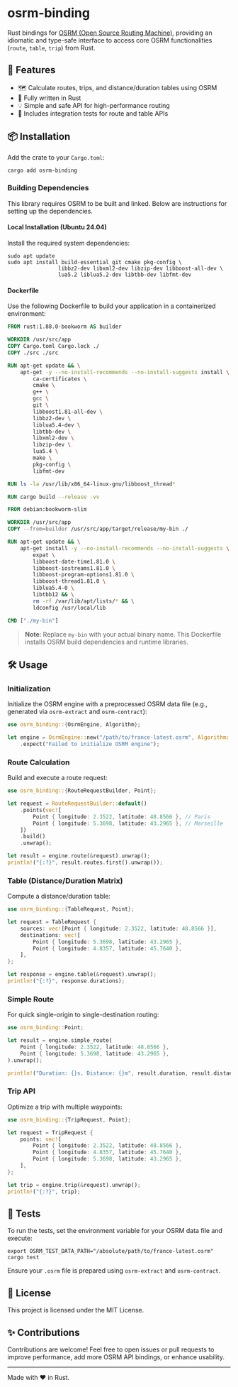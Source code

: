 # osrm-binding

Rust bindings for [OSRM (Open Source Routing Machine)](http://project-osrm.org/), providing an idiomatic and type-safe interface to access core OSRM functionalities (`route`, `table`, `trip`) from Rust.

## 🚀 Features

- 🗺️ Calculate routes, trips, and distance/duration tables using OSRM
- 🦀 Fully written in Rust
- 💡 Simple and safe API for high-performance routing
- 🧪 Includes integration tests for route and table APIs

## 📦 Installation

Add the crate to your `Cargo.toml`:

```shell
cargo add osrm-binding
```

### Building Dependencies

This library requires OSRM to be built and linked. Below are instructions for setting up the dependencies.

#### Local Installation (Ubuntu 24.04)

Install the required system dependencies:

```shell
sudo apt update
sudo apt install build-essential git cmake pkg-config \
                libbz2-dev libxml2-dev libzip-dev libboost-all-dev \
                lua5.2 liblua5.2-dev libtbb-dev libfmt-dev
```

#### Dockerfile

Use the following Dockerfile to build your application in a containerized environment:

```dockerfile
FROM rust:1.88.0-bookworm AS builder

WORKDIR /usr/src/app
COPY Cargo.toml Cargo.lock ./
COPY ./src ./src

RUN apt-get update && \
    apt-get -y --no-install-recommends --no-install-suggests install \
        ca-certificates \
        cmake \
        g++ \
        gcc \
        git \
        libboost1.81-all-dev \
        libbz2-dev \
        liblua5.4-dev \
        libtbb-dev \
        libxml2-dev \
        libzip-dev \
        lua5.4 \
        make \
        pkg-config \
        libfmt-dev

RUN ls -la /usr/lib/x86_64-linux-gnu/libboost_thread*

RUN cargo build --release -vv

FROM debian:bookworm-slim

WORKDIR /usr/src/app
COPY --from=builder /usr/src/app/target/release/my-bin ./

RUN apt-get update && \
    apt-get install -y --no-install-recommends --no-install-suggests \
        expat \
        libboost-date-time1.81.0 \
        libboost-iostreams1.81.0 \
        libboost-program-options1.81.0 \
        libboost-thread1.81.0 \
        liblua5.4-0 \
        libtbb12 && \
        rm -rf /var/lib/apt/lists/* && \
        ldconfig /usr/local/lib

CMD ["./my-bin"]
```

> **Note**: Replace `my-bin` with your actual binary name. This Dockerfile installs OSRM build dependencies and runtime libraries.

## 🛠️ Usage

### Initialization

Initialize the OSRM engine with a preprocessed OSRM data file (e.g., generated via `osrm-extract` and `osrm-contract`):

```rust
use osrm_binding::{OsrmEngine, Algorithm};

let engine = OsrmEngine::new("/path/to/france-latest.osrm", Algorithm::MLD)
    .expect("Failed to initialize OSRM engine");
```

### Route Calculation

Build and execute a route request:

```rust
use osrm_binding::{RouteRequestBuilder, Point};

let request = RouteRequestBuilder::default()
    .points(vec![
        Point { longitude: 2.3522, latitude: 48.8566 }, // Paris
        Point { longitude: 5.3698, latitude: 43.2965 }, // Marseille
    ])
    .build()
    .unwrap();

let result = engine.route(&request).unwrap();
println!("{:?}", result.routes.first().unwrap());
```

### Table (Distance/Duration Matrix)

Compute a distance/duration table:

```rust
use osrm_binding::{TableRequest, Point};

let request = TableRequest {
    sources: vec![Point { longitude: 2.3522, latitude: 48.8566 }],
    destinations: vec![
        Point { longitude: 5.3698, latitude: 43.2965 },
        Point { longitude: 4.8357, latitude: 45.7640 },
    ],
};

let response = engine.table(&request).unwrap();
println!("{:?}", response.durations);
```

### Simple Route

For quick single-origin to single-destination routing:

```rust
use osrm_binding::Point;

let result = engine.simple_route(
    Point { longitude: 2.3522, latitude: 48.8566 },
    Point { longitude: 5.3698, latitude: 43.2965 },
).unwrap();

println!("Duration: {}s, Distance: {}m", result.duration, result.distance);
```

### Trip API

Optimize a trip with multiple waypoints:

```rust
use osrm_binding::{TripRequest, Point};

let request = TripRequest {
    points: vec![
        Point { longitude: 2.3522, latitude: 48.8566 },
        Point { longitude: 4.8357, latitude: 45.7640 },
        Point { longitude: 5.3698, latitude: 43.2965 },
    ],
};

let trip = engine.trip(&request).unwrap();
println!("{:?}", trip);
```

## 🔬 Tests

To run the tests, set the environment variable for your OSRM data file and execute:

```shell
export OSRM_TEST_DATA_PATH="/absolute/path/to/france-latest.osrm"
cargo test
```

Ensure your `.osrm` file is prepared using `osrm-extract` and `osrm-contract`.

## 📖 License

This project is licensed under the MIT License.

## ✨ Contributions

Contributions are welcome! Feel free to open issues or pull requests to improve performance, add more OSRM API bindings, or enhance usability.

---

Made with ❤️ in Rust.
